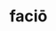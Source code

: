 ---
title: faciō
meaning: to make, do
ch: [two, ten, f1, f, 7r]
pos: verb
inf: facere
secondppstem: fac
infend: ere
thirdpp: fēcī
fourthpp: factus
conjugation: third
derivatives: manufacture, effect, confection
allmeanings: yes
sixms: F
six: y
---